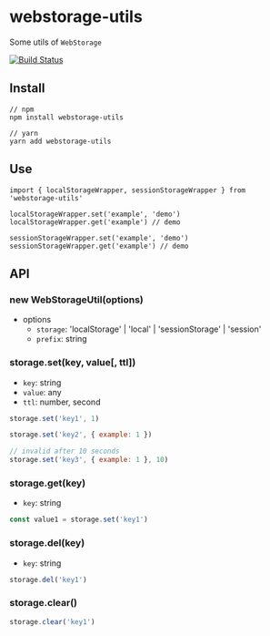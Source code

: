 # webstorage-utils
Some utils of `WebStorage`

[![Build Status](https://github.com/chenzn1/webstorage-utils/actions/workflows/yarn-test.yml/badge.svg?branch=master&event=push)](https://github.com/chenzn1/webstorage-utils/actions/workflows/yarn-test.yml)

## Install
```
// npm
npm install webstorage-utils

// yarn 
yarn add webstorage-utils

```
## Use
```
import { localStorageWrapper, sessionStorageWrapper } from 'webstorage-utils'

localStorageWrapper.set('example', 'demo')
localStorageWrapper.get('example') // demo

sessionStorageWrapper.set('example', 'demo')
sessionStorageWrapper.get('example') // demo
```

## API
### new WebStorageUtil(options)
- options
  - `storage`: 'localStorage' | 'local' | 'sessionStorage' | 'session'
  - `prefix`: string 

### storage.set(key, value[, ttl])
- `key`: string
- `value`: any
- `ttl`: number, second

```javascript
storage.set('key1', 1)

storage.set('key2', { example: 1 })

// invalid after 10 seconds
storage.set('key3', { example: 1 }, 10)
```

### storage.get(key)
- `key`: string

```javascript
const value1 = storage.set('key1')
```

### storage.del(key)
- `key`: string

```javascript
storage.del('key1')
```

### storage.clear()

```javascript
storage.clear('key1')
```